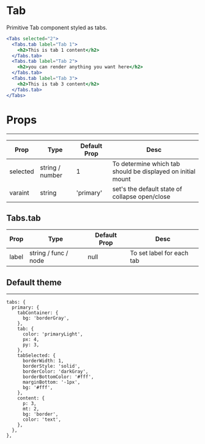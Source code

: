 # Tab

Primitive Tab component styled as tabs.

<Editor>

```jsx
<Tabs selected="2">
  <Tabs.tab label="Tab 1">
    <h2>This is tab 1 content</h2>
  </Tabs.tab>
  <Tabs.tab label="Tab 2">
    <h2>you can render anything you want here</h2>
  </Tabs.tab>
  <Tabs.tab label="Tab 3">
    <h2>This is tab 3 content</h2>
  </Tabs.tab>
</Tabs>
```

</Editor>

# Props

---

| Prop     | Type            | Default Prop | Desc                                                        |
| -------- | --------------- | ------------ | ----------------------------------------------------------- |
| selected | string / number | 1            | To determine which tab should be displayed on initial mount |
| varaint  | string          | 'primary'    | set's the default state of collapse open/close              |

## Tabs.tab

| Prop  | Type                 | Default Prop | Desc                      |
| ----- | -------------------- | ------------ | ------------------------- |
| label | string / func / node | null         | To set label for each tab |

## Default theme

---

```
tabs: {
  primary: {
    tabContainer: {
      bg: 'borderGray',
    },
    tab: {
      color: 'primaryLight',
      px: 4,
      py: 3,
    },
    tabSelected: {
      borderWidth: 1,
      borderStyle: 'solid',
      borderColor: 'darkGray',
      borderBottomColor: '#fff',
      marginBottom: '-1px',
      bg: '#fff',
    },
    content: {
      p: 3,
      mt: 2,
      bg: 'border',
      color: 'text',
    },
  },
},
```

